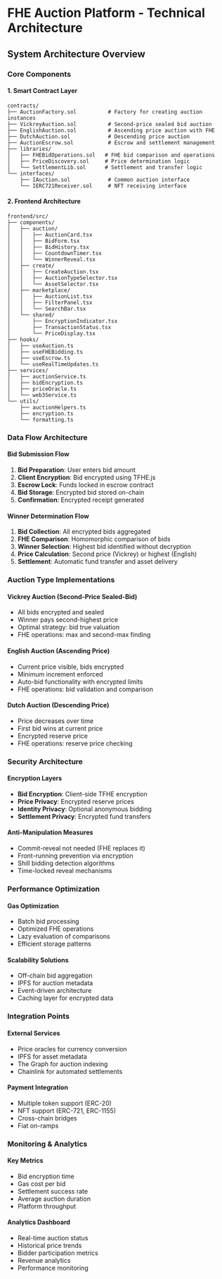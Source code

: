 # FHE Auction Platform - Technical Architecture

## System Architecture Overview

### Core Components

#### 1. Smart Contract Layer
```
contracts/
├── AuctionFactory.sol          # Factory for creating auction instances
├── VickreyAuction.sol          # Second-price sealed bid auction
├── EnglishAuction.sol          # Ascending price auction with FHE
├── DutchAuction.sol            # Descending price auction
├── AuctionEscrow.sol           # Escrow and settlement management
├── libraries/
│   ├── FHEBidOperations.sol   # FHE bid comparison and operations
│   ├── PriceDiscovery.sol     # Price determination logic
│   └── SettlementLib.sol      # Settlement and transfer logic
└── interfaces/
    ├── IAuction.sol            # Common auction interface
    └── IERC721Receiver.sol     # NFT receiving interface
```

#### 2. Frontend Architecture
```
frontend/src/
├── components/
│   ├── auction/
│   │   ├── AuctionCard.tsx
│   │   ├── BidForm.tsx
│   │   ├── BidHistory.tsx
│   │   ├── CountdownTimer.tsx
│   │   └── WinnerReveal.tsx
│   ├── create/
│   │   ├── CreateAuction.tsx
│   │   ├── AuctionTypeSelector.tsx
│   │   └── AssetSelector.tsx
│   ├── marketplace/
│   │   ├── AuctionList.tsx
│   │   ├── FilterPanel.tsx
│   │   └── SearchBar.tsx
│   └── shared/
│       ├── EncryptionIndicator.tsx
│       ├── TransactionStatus.tsx
│       └── PriceDisplay.tsx
├── hooks/
│   ├── useAuction.ts
│   ├── useFHEBidding.ts
│   ├── useEscrow.ts
│   └── useRealTimeUpdates.ts
├── services/
│   ├── auctionService.ts
│   ├── bidEncryption.ts
│   ├── priceOracle.ts
│   └── web3Service.ts
└── utils/
    ├── auctionHelpers.ts
    ├── encryption.ts
    └── formatting.ts
```

### Data Flow Architecture

#### Bid Submission Flow
1. **Bid Preparation**: User enters bid amount
2. **Client Encryption**: Bid encrypted using TFHE.js
3. **Escrow Lock**: Funds locked in escrow contract
4. **Bid Storage**: Encrypted bid stored on-chain
5. **Confirmation**: Encrypted receipt generated

#### Winner Determination Flow
1. **Bid Collection**: All encrypted bids aggregated
2. **FHE Comparison**: Homomorphic comparison of bids
3. **Winner Selection**: Highest bid identified without decryption
4. **Price Calculation**: Second price (Vickrey) or highest (English)
5. **Settlement**: Automatic fund transfer and asset delivery

### Auction Type Implementations

#### Vickrey Auction (Second-Price Sealed-Bid)
- All bids encrypted and sealed
- Winner pays second-highest price
- Optimal strategy: bid true valuation
- FHE operations: max and second-max finding

#### English Auction (Ascending Price)
- Current price visible, bids encrypted
- Minimum increment enforced
- Auto-bid functionality with encrypted limits
- FHE operations: bid validation and comparison

#### Dutch Auction (Descending Price)
- Price decreases over time
- First bid wins at current price
- Encrypted reserve price
- FHE operations: reserve price checking

### Security Architecture

#### Encryption Layers
- **Bid Encryption**: Client-side TFHE encryption
- **Price Privacy**: Encrypted reserve prices
- **Identity Privacy**: Optional anonymous bidding
- **Settlement Privacy**: Encrypted fund transfers

#### Anti-Manipulation Measures
- Commit-reveal not needed (FHE replaces it)
- Front-running prevention via encryption
- Shill bidding detection algorithms
- Time-locked reveal mechanisms

### Performance Optimization

#### Gas Optimization
- Batch bid processing
- Optimized FHE operations
- Lazy evaluation of comparisons
- Efficient storage patterns

#### Scalability Solutions
- Off-chain bid aggregation
- IPFS for auction metadata
- Event-driven architecture
- Caching layer for encrypted data

### Integration Points

#### External Services
- Price oracles for currency conversion
- IPFS for asset metadata
- The Graph for auction indexing
- Chainlink for automated settlements

#### Payment Integration
- Multiple token support (ERC-20)
- NFT support (ERC-721, ERC-1155)
- Cross-chain bridges
- Fiat on-ramps

### Monitoring & Analytics

#### Key Metrics
- Bid encryption time
- Gas cost per bid
- Settlement success rate
- Average auction duration
- Platform throughput

#### Analytics Dashboard
- Real-time auction status
- Historical price trends
- Bidder participation metrics
- Revenue analytics
- Performance monitoring